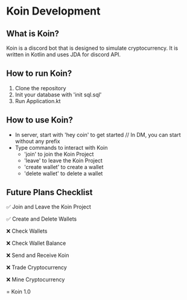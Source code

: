 # Koin Development

## What is Koin?
Koin is a discord bot that is designed to simulate cryptocurrency. It is written in Kotlin and uses JDA for discord API.

## How to run Koin?
1. Clone the repository
2. Init your database with 'init sql.sql'
3. Run Application.kt

## How to use Koin?
- In server, start with 'hey coin' to get started // In DM, you can start without any prefix
- Type commands to interact with Koin
    - 'join' to join the Koin Project
    - 'leave' to leave the Koin Project
    - 'create wallet' to create a wallet
    - 'delete wallet' to delete a wallet

## Future Plans Checklist
✅ Join and Leave the Koin Project

✅ Create and Delete Wallets

❌ Check Wallets

❌ Check Wallet Balance

❌ Send and Receive Koin

❌ Trade Cryptocurrency

❌ Mine Cryptocurrency

= Koin 1.0